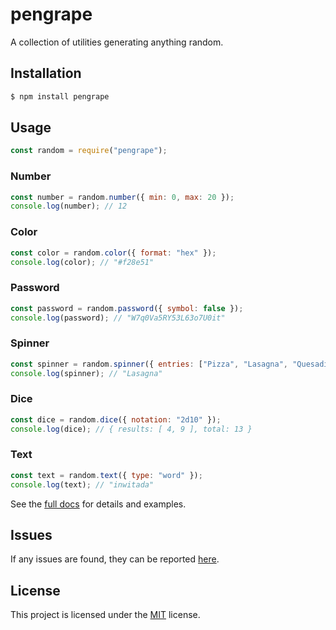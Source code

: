 # pengrape

A collection of utilities generating anything random.

## Installation

```bash
$ npm install pengrape
```

## Usage

```javascript
const random = require("pengrape");
```

### Number

```javascript
const number = random.number({ min: 0, max: 20 });
console.log(number); // 12
```

### Color

```javascript
const color = random.color({ format: "hex" });
console.log(color); // "#f28e51"
```

### Password

```javascript
const password = random.password({ symbol: false });
console.log(password); // "W7q0Va5RY53L63o7U0it"
```

### Spinner

```javascript
const spinner = random.spinner({ entries: ["Pizza", "Lasagna", "Quesadilla"] });
console.log(spinner); // "Lasagna"
```

### Dice

```javascript
const dice = random.dice({ notation: "2d10" });
console.log(dice); // { results: [ 4, 9 ], total: 13 }
```

### Text

```javascript
const text = random.text({ type: "word" });
console.log(text); // "inwitada"
```

See the [full docs](https://pengrape.herokuapp.com/docs) for details and examples.

## Issues

If any issues are found, they can be reported [here](https://github.com/hasan-alper/pengrape-package/issues).

## License

This project is licensed under the [MIT](LICENSE) license.
